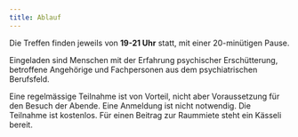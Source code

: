 ```yaml
---
title: Ablauf
---
```

Die Treffen finden jeweils von **<time>19-21 Uhr</time>** statt, mit einer 20-minütigen Pause.
         
Eingeladen sind Menschen mit der Erfahrung psychischer Erschütterung, 
betroffene Angehörige und Fachpersonen aus dem psychiatrischen Berufsfeld.
            
Eine regelmässige Teilnahme ist von Vorteil, nicht aber Voraussetzung 
für den Besuch der Abende. Eine Anmeldung ist nicht notwendig. Die Teilnahme 
ist kostenlos. Für einen Beitrag zur Raummiete steht ein Kässeli bereit.